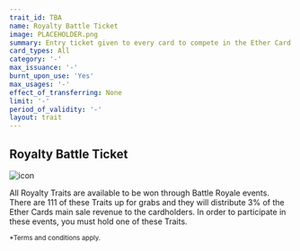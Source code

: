 ```yaml
---
trait_id: TBA
name: Royalty Battle Ticket
image: PLACEHOLDER.png
summary: Entry ticket given to every card to compete in the Ether Card Battle Royale event to try and win one of the 3% Royalty Traits.
card_types: All
category: '-'
max_issuance: '-'
burnt_upon_use: 'Yes'
max_usages: '-'
effect_of_transferring: None
limit: '-'
period_of_validity: '-'
layout: trait
---
```


## Royalty Battle Ticket

![icon](/assets/images/trait-icons/{{page.image}})

All Royalty Traits are available to be won through Battle Royale events. There are 111 of these Traits up for grabs and they will distribute 3% of the Ether Cards main sale revenue to the cardholders. In order to participate in these events, you must hold one of these Traits.

<small>*Terms and conditions apply.</small>

